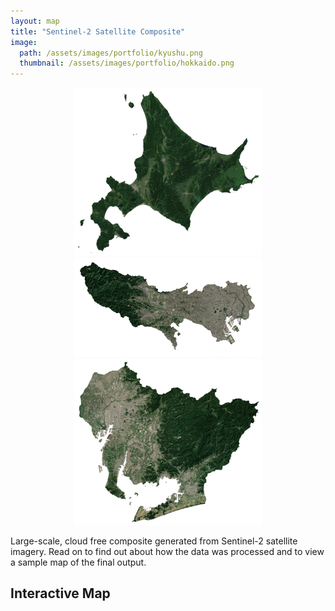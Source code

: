 ```yaml
---
layout: map
title: "Sentinel-2 Satellite Composite"
image:
  path: /assets/images/portfolio/kyushu.png
  thumbnail: /assets/images/portfolio/hokkaido.png
---
```


<p align="center">
  <img src="/assets/images/portfolio/hokkaido2.png" width="300"/>
  <img src="/assets/images/portfolio/tokyo.png" width="300"/>
  <img src="/assets/images/portfolio/aichi.png" width="300"/>
</p>

Large-scale, cloud free composite generated from Sentinel-2 satellite imagery. Read on to find out about how the data was processed and to view a sample map of the final output.



## Interactive Map